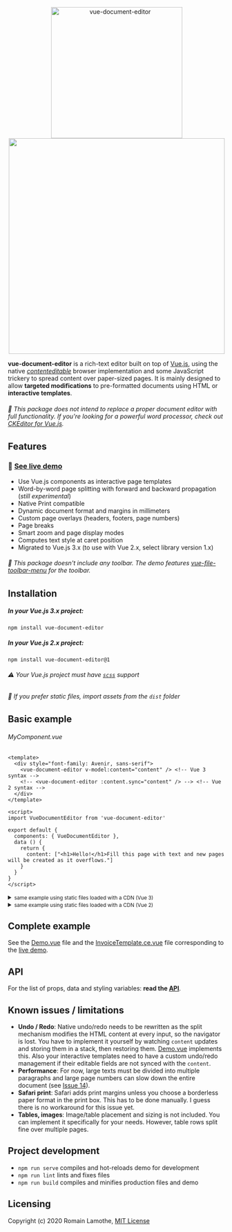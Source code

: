 <div align="center">
  <img src="https://github.com/motla/vue-document-editor/raw/master/img/logo.png" alt="vue-document-editor" width="304">
</div>
<div align="center">
  <img src="https://github.com/motla/vue-document-editor/raw/master/img/preview.png" width="500">
</div>

**vue-document-editor** is a rich-text editor built on top of [Vue.js](https://vuejs.org/), using the native [*contenteditable*](https://developer.mozilla.org/en-US/docs/Web/Guide/HTML/Editable_content) browser implementation and some JavaScript trickery to spread content over paper-sized pages. It is mainly designed to allow **targeted modifications** to pre-formatted documents using HTML or **interactive templates**.

###### :speech_balloon: This package does not intend to replace a proper document editor with full functionality. If you're looking for a powerful word processor, check out [CKEditor for Vue.js](https://github.com/ckeditor/ckeditor5-vue).

## Features
### :rocket: [See live demo](https://motla.github.io/vue-document-editor/)
- Use Vue.js components as interactive page templates
- Word-by-word page splitting with forward and backward propagation (*still experimental*)
- Native Print compatible
- Dynamic document format and margins in millimeters
- Custom page overlays (headers, footers, page numbers)
- Page breaks
- Smart zoom and page display modes
- Computes text style at caret position
- Migrated to Vue.js 3.x (to use with Vue 2.x, select library version 1.x)

###### :speech_balloon: This package doesn't include any toolbar. The demo features [vue-file-toolbar-menu](https://github.com/motla/vue-file-toolbar-menu) for the toolbar.

## Installation
##### In your Vue.js 3.x project:

```
npm install vue-document-editor
```

##### In your Vue.js 2.x project:

```
npm install vue-document-editor@1
```

###### :warning: Your Vue.js project must have [`scss`](https://vue-loader.vuejs.org/guide/pre-processors.html#sass) support

###### :speech_balloon: If you prefer static files, import assets from the `dist` folder

## Basic example
###### MyComponent.vue
```Vue
<template>
  <div style="font-family: Avenir, sans-serif">
    <vue-document-editor v-model:content="content" /> <!-- Vue 3 syntax -->
    <!-- <vue-document-editor :content.sync="content" /> --> <!-- Vue 2 syntax -->
  </div>
</template>

<script>
import VueDocumentEditor from 'vue-document-editor'

export default {
  components: { VueDocumentEditor },
  data () {
    return { 
      content: ["<h1>Hello!</h1>Fill this page with text and new pages will be created as it overflows."]
    }
  }
}
</script>
```
<details>
<summary><small>same example using static files loaded with a CDN (Vue 3)</small></summary>

```HTML
<html>
<head>
  <script src="https://cdn.jsdelivr.net/npm/vue@3/dist/vue.global.prod.js"></script>
  <script src="https://cdn.jsdelivr.net/npm/vue-document-editor@2/dist/VueDocumentEditor.umd.min.js"></script>
  <link href="https://cdn.jsdelivr.net/npm/vue-document-editor@2/dist/VueDocumentEditor.css" rel="stylesheet">
</head>
<body>
  <div id="app">
    <div style="font-family: Avenir, sans-serif">
      <vue-document-editor v-model:content="content" />
    </div>
  </div>
  <script>
  const app = Vue.createApp({
    components: { VueDocumentEditor },
    data () {
      return { 
        content: ["<h1>Hello!</h1>Fill this page with text and new pages will be created as it overflows."]
      }
    }
  }).mount('#app');
  </script>
</body>
</html>
```

</details>
<details>
<summary><small>same example using static files loaded with a CDN (Vue 2)</small></summary>

```HTML
<html>
<head>
  <script src="https://cdn.jsdelivr.net/npm/vue@2/dist/vue.js"></script>
  <script src="https://cdn.jsdelivr.net/npm/vue-document-editor@1/dist/VueDocumentEditor.umd.min.js"></script>
  <link href="https://cdn.jsdelivr.net/npm/vue-document-editor@1/dist/VueDocumentEditor.css" rel="stylesheet">
</head>
<body>
  <div id="app">
    <div style="font-family: Avenir, sans-serif">
      <vue-document-editor :content.sync="content" />
    </div>
  </div>
  <script>
  var app = new Vue({
    el: '#app',
    components: { VueDocumentEditor },
    data () {
      return { 
        content: ["<h1>Hello!</h1>Fill this page with text and new pages will be created as it overflows."]
      }
    }
  })
  </script>
</body>
</html>
```

</details>

## Complete example
See the [Demo.vue](src/Demo/Demo.vue) file and the [InvoiceTemplate.ce.vue](src/Demo/InvoiceTemplate.ce.vue) file corresponding to the [live demo](https://motla.github.io/vue-document-editor/).

## API
For the list of props, data and styling variables: **read the [API](API.md)**.

## Known issues / limitations
- **Undo / Redo**: Native undo/redo needs to be rewritten as the split mechanism modifies the HTML content at every input, so the navigator is lost. You have to implement it yourself by watching `content` updates and storing them in a stack, then restoring them. [Demo.vue](src/Demo/Demo.vue) implements this. Also your interactive templates need to have a custom undo/redo management if their editable fields are not synced with the `content`.
- **Performance**: For now, large texts must be divided into multiple paragraphs and large page numbers can slow down the entire document (see [Issue 14](https://github.com/motla/vue-document-editor/issues/14)).
- **Safari print**: Safari adds print margins unless you choose a borderless paper format in the print box. This has to be done manually. I guess there is no workaround for this issue yet.
- **Tables, images**: Image/table placement and sizing is not included. You can implement it specifically for your needs. However, table rows split fine over multiple pages.

## Project development
- `npm run serve` compiles and hot-reloads demo for development
- `npm run lint` lints and fixes files
- `npm run build` compiles and minifies production files and demo

## Licensing
Copyright (c) 2020 Romain Lamothe, [MIT License](LICENSE)